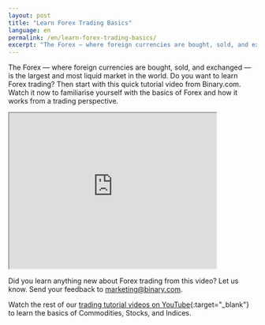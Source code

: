 ```yaml
---
layout: post
title: "Learn Forex Trading Basics"
language: en
permalink: /en/learn-forex-trading-basics/
excerpt: "The Forex — where foreign currencies are bought, sold, and exchanged — is the largest and most liquid market in the world. Do you want to learn Forex trading..."
---
```


The Forex — where foreign currencies are bought, sold, and exchanged — is the largest and most liquid market in the world. Do you want to learn Forex trading? Then start with this quick tutorial video from Binary.com. Watch it now to familiarise yourself with the basics of Forex and how it works from a trading perspective.


<p class="p--action"><iframe width="420" height="315"
src="https://www.youtube.com/embed/T0tUvDMuEjY">
</iframe></p>

Did you learn anything new about Forex trading from this video? Let us know. Send your feedback to marketing@binary.com.

Watch the rest of our [trading tutorial videos on YouTube](https://www.youtube.com/playlist?list=PLVJJAiu3lRjYyPa0Ftbsg9QLRJOER57tc){:target="_blank"} to learn the basics of Commodities, Stocks, and Indices.